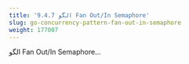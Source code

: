 ```yaml
---
title: '9.4.7 الگو Fan Out/In Semaphore'
slug: go-concurrency-pattern-fan-out-in-semaphore
weight: 177007
---
```


الگو Fan Out/In Semaphore...